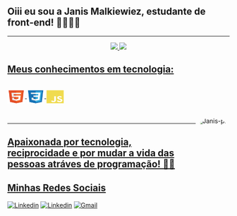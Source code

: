 ## Oiii eu sou a Janis Malkiewiez, estudante de front-end! 🙋🏻‍♀️✨
***
<div align="center">
  <a href="https://github.com/janismalkiewiez">
   <img height="180em" src="https://github-readme-stats.vercel.app/api?username=janismalkiewiez&show_icons=true&theme=dracula&include_all_commits=true&count_private=true"/>
  <img height="180em" src="https://github-readme-stats.vercel.app/api/top-langs/?username=janismalkiewiez&layout=compact&langs_count=7&theme=dracula"/>
</div>

## Meus conhecimentos em tecnologia:

<div style="display: inline_block"><br>
  
  <img align="center" alt="Janis-HTML" height="30" width="40" src="https://raw.githubusercontent.com/devicons/devicon/master/icons/html5/html5-original.svg">
  <img align="center" alt="Janis-CSS" height="30" width="40" src="https://raw.githubusercontent.com/devicons/devicon/master/icons/css3/css3-original.svg">
  <img align="center" alt="Janis-Js" height="30" width="40" src="https://raw.githubusercontent.com/devicons/devicon/master/icons/javascript/javascript-plain.svg">
  
  <br/><img align="right" alt="Janis-pic" height="130" style="border-radius:50px;"  src="https://i.pinimg.com/originals/bb/21/82/bb2182183b814a9ac4edc3aabb79cc3d.png?width=646&height=646 ">
</div>
  
 ***
## Apaixonada por tecnologia, reciprocidade e por mudar a vida das pessoas atráves de programação! 🥰💓 
  
## Minhas Redes Sociais
[![Linkedin](https://img.shields.io/badge/LinkedIn-0077B5?style=for-the-badge&logo=linkedin&logoColor=white)](https://www.linkedin.com/in/janis-malkiewiez-958514133/)
[![Linkedin](https://img.shields.io/badge/Facebook-1877F2?style=for-the-badge&logo=facebook&logoColor=white)](https://www.facebook.com/janiscristina.malkiewiez/)
[![Gmail](https://img.shields.io/badge/Gmail-D14836?style=for-the-badge&logo=gmail&logoColor=white)](janismalkiewiez15@hotmail.com)
